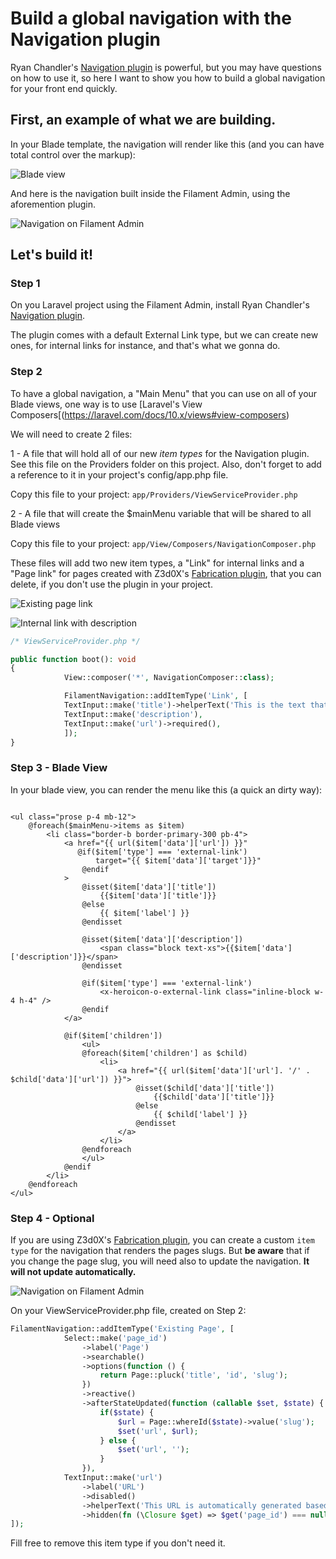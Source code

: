 # Build a global navigation with the Navigation plugin

Ryan Chandler's [Navigation plugin](https://filamentphp.com/plugins/navigation) is powerful, but you may have questions on how to use it, so here I want to show you how to build a global navigation for your front end quickly.

## First, an example of what we are building.

In your Blade template, the navigation will render like this (and you can have total control over the markup):

![Blade view](https://raw.githubusercontent.com/sjardim/filament-tricks/main/screenshots/filament-navigation-00.png)

And here is the navigation built inside the Filament Admin, using the aforemention plugin. 

![Navigation on Filament Admin](https://raw.githubusercontent.com/sjardim/filament-tricks/main/screenshots/filament-navigation-01.png)

## Let's build it!

### Step 1

On you Laravel project using the Filament Admin, install Ryan Chandler's [Navigation plugin](https://filamentphp.com/plugins/navigation).

The plugin comes with a default External Link type, but we can create new ones, for internal links for instance, and that's what we gonna do.

### Step 2

To have a global navigation, a "Main Menu" that you can use on all of your Blade views, one way is to use [Laravel's View Composers[(https://laravel.com/docs/10.x/views#view-composers)

We will need to create 2 files:

1 - A file that will hold all of our new *item types* for the Navigation plugin. See this file on the Providers folder on this project. Also, don't forget to add a reference to it in your project's config/app.php file. 

Copy this file to your project: `app/Providers/ViewServiceProvider.php` 

2 - A file that will create the $mainMenu variable that will be shared to all Blade views

Copy this file to your project: `app/View/Composers/NavigationComposer.php` 

These files will add two new item types, a "Link" for internal links and a "Page link" for pages created with Z3d0X's [Fabrication plugin](https://filamentphp.com/plugins/fabricator), that you can delete, if you don't use the plugin in your project.

![Existing page link](https://raw.githubusercontent.com/sjardim/filament-tricks/main/screenshots/filament-navigation-02.png)

![Internal link with description](https://raw.githubusercontent.com/sjardim/filament-tricks/main/screenshots/filament-navigation-03.png)

```php
/* ViewServiceProvider.php */

public function boot(): void
{
            View::composer('*', NavigationComposer::class);

            FilamentNavigation::addItemType('Link', [
            TextInput::make('title')->helperText('This is the text that will be displayed in the navigation menu.'),
            TextInput::make('description'),
            TextInput::make('url')->required(),
            ]);
}
```

### Step 3 - Blade View

In your blade view, you can render the menu like this (a quick an dirty way): 
```blade

<ul class="prose p-4 mb-12">
    @foreach($mainMenu->items as $item)
        <li class="border-b border-primary-300 pb-4">
            <a href="{{ url($item['data']['url']) }}"
               @if($item['type'] === 'external-link')
                   target="{{ $item['data']['target']}}"
                @endif
            >
                @isset($item['data']['title'])
                    {{$item['data']['title']}}
                @else
                    {{ $item['label'] }}
                @endisset

                @isset($item['data']['description'])
                    <span class="block text-xs">{{$item['data']['description']}}</span>
                @endisset

                @if($item['type'] === 'external-link')
                    <x-heroicon-o-external-link class="inline-block w-4 h-4" />
                @endif
            </a>

            @if($item['children'])
                <ul>
                @foreach($item['children'] as $child)
                    <li>
                        <a href="{{ url($item['data']['url']. '/' . $child['data']['url']) }}">
                            @isset($child['data']['title'])
                                {{$child['data']['title']}}
                            @else
                                {{ $child['label'] }}
                            @endisset
                        </a>
                    </li>
                @endforeach
                </ul>
            @endif
        </li>
    @endforeach
</ul>

```

### Step 4 - Optional

If you are using Z3d0X's [Fabrication plugin](https://filamentphp.com/plugins/fabricator), you can create a custom `item type` for the navigation that renders the pages slugs. But **be aware** that if you change the page slug, you will need also to update the navigation. **It will not update automatically.**

![Navigation on Filament Admin](https://raw.githubusercontent.com/sjardim/filament-tricks/main/screenshots/filament-navigation-05.png)

On your ViewServiceProvider.php file, created on Step 2: 

```php
FilamentNavigation::addItemType('Existing Page', [
            Select::make('page_id')
                ->label('Page')
                ->searchable()
                ->options(function () {
                    return Page::pluck('title', 'id', 'slug');
                })
                ->reactive()
                ->afterStateUpdated(function (callable $set, $state) {
                    if($state) {
                        $url = Page::whereId($state)->value('slug');
                        $set('url', $url);
                    } else {
                        $set('url', '');
                    }
                }),
            TextInput::make('url')
                ->label('URL')
                ->disabled()
                ->helperText('This URL is automatically generated based on the page you select above.')
                ->hidden(fn (\Closure $get) => $get('page_id') === null),
]);
```

Fill free to remove this item type if you don't need it.


